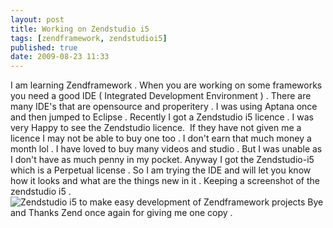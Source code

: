 ```yaml
---
layout: post
title: Working on Zendstudio i5
tags: [zendframework, zendstudioi5]
published: true
date: 2009-08-23 11:33
---
```

I am learning Zendframework . When you are working on some frameworks you need a good IDE ( Integrated Development Environment ) . There are many IDE's that are opensource and properitery . I was using Aptana once and then jumped to Eclipse . Recently I got a Zendstudio i5 licence . I was very Happy to see the Zendstudio licence.  If they have not given me a licence I may not be able to buy one too . I don't earn that much money a month lol .  I have loved to buy many videos and studio . But I was unable as I don't have as much penny in my pocket. Anyway I got the Zendstudio-i5 which is a Perpetual license . So I am trying the IDE and will let you know how it looks and what are the things new in it .  Keeping a screenshot of the zendstudio i5 .  ![Zendstudio i5 to make easy development of Zendframework projects](http://farm3.static.flickr.com/2597/3847184227_2dfa1c6eaa.jpg)  Bye and Thanks Zend once again for giving me one copy .   
